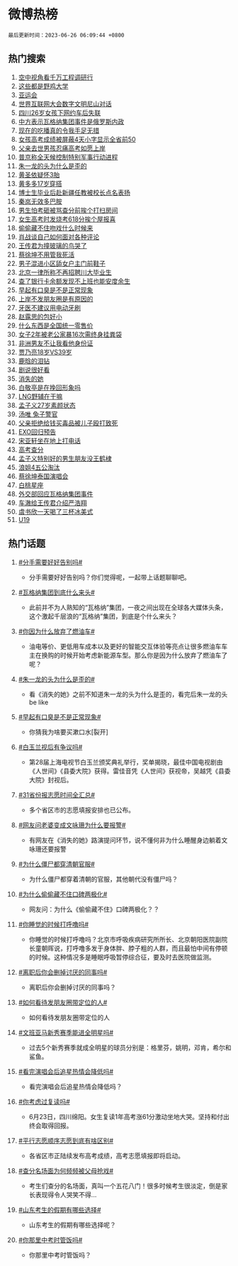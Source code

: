 # 微博热榜

`最后更新时间：2023-06-26 06:09:44 +0800`

## 热门搜索

1. [空中视角看千万工程调研行](https://m.weibo.cn/search?containerid=100103type%3D1%26t%3D10%26q%3D%23%E7%A9%BA%E4%B8%AD%E8%A7%86%E8%A7%92%E7%9C%8B%E5%8D%83%E4%B8%87%E5%B7%A5%E7%A8%8B%E8%B0%83%E7%A0%94%E8%A1%8C%23&stream_entry_id=51&isnewpage=1&extparam=seat%3D1%26c_type%3D51%26stream_entry_id%3D51%26dgr%3D0%26pos%3D0%26cate%3D10103%26filter_type%3Drealtimehot%26display_time%3D1687730982%26pre_seqid%3D16877309828850645425&luicode=10000011&lfid=106003type%253D25%2526t%253D3%2526disable_hot%253D1%2526filter_type%253Drealtimehot)
1. [这些都是野鸡大学](https://m.weibo.cn/search?containerid=100103type%3D1%26t%3D10%26q%3D%23%E8%BF%99%E4%BA%9B%E9%83%BD%E6%98%AF%E9%87%8E%E9%B8%A1%E5%A4%A7%E5%AD%A6%23&stream_entry_id=31&isnewpage=1&extparam=seat%3D1%26c_type%3D31%26cate%3D5001%26band_rank%3D1%26flag%3D16%26dgr%3D0%26lcate%3D5001%26stream_entry_id%3D31%26pos%3D0%26q%3D%2523%25E8%25BF%2599%25E4%25BA%259B%25E9%2583%25BD%25E6%2598%25AF%25E9%2587%258E%25E9%25B8%25A1%25E5%25A4%25A7%25E5%25AD%25A6%2523%26realpos%3D1%26filter_type%3Drealtimehot%26display_time%3D1687730982%26pre_seqid%3D16877309828850645425&luicode=10000011&lfid=106003type%253D25%2526t%253D3%2526disable_hot%253D1%2526filter_type%253Drealtimehot)
1. [亚运会](https://m.weibo.cn/search?containerid=100103type%3D1%26t%3D10%26q%3D%E4%BA%9A%E8%BF%90%E4%BC%9A&stream_entry_id=31&isnewpage=1&extparam=seat%3D1%26c_type%3D31%26cate%3D5001%26band_rank%3D2%26flag%3D16%26dgr%3D0%26lcate%3D5001%26stream_entry_id%3D31%26pos%3D1%26q%3D%25E4%25BA%259A%25E8%25BF%2590%25E4%25BC%259A%26realpos%3D2%26filter_type%3Drealtimehot%26display_time%3D1687730982%26pre_seqid%3D16877309828850645425&luicode=10000011&lfid=106003type%253D25%2526t%253D3%2526disable_hot%253D1%2526filter_type%253Drealtimehot)
1. [世界互联网大会数字文明尼山对话](https://m.weibo.cn/search?containerid=100103type%3D1%26t%3D10%26q%3D%23%E4%B8%96%E7%95%8C%E4%BA%92%E8%81%94%E7%BD%91%E5%A4%A7%E4%BC%9A%E6%95%B0%E5%AD%97%E6%96%87%E6%98%8E%E5%B0%BC%E5%B1%B1%E5%AF%B9%E8%AF%9D%23&stream_entry_id=31&isnewpage=1&extparam=seat%3D1%26c_type%3D31%26cate%3D5001%26band_rank%3D3%26flag%3D0%26dgr%3D0%26lcate%3D5001%26stream_entry_id%3D31%26pos%3D2%26q%3D%2523%25E4%25B8%2596%25E7%2595%258C%25E4%25BA%2592%25E8%2581%2594%25E7%25BD%2591%25E5%25A4%25A7%25E4%25BC%259A%25E6%2595%25B0%25E5%25AD%2597%25E6%2596%2587%25E6%2598%258E%25E5%25B0%25BC%25E5%25B1%25B1%25E5%25AF%25B9%25E8%25AF%259D%2523%26realpos%3D3%26filter_type%3Drealtimehot%26display_time%3D1687730982%26pre_seqid%3D16877309828850645425&luicode=10000011&lfid=106003type%253D25%2526t%253D3%2526disable_hot%253D1%2526filter_type%253Drealtimehot)
1. [四川26岁女孩下网约车后失联](https://m.weibo.cn/search?containerid=100103type%3D1%26t%3D10%26q%3D%23%E5%9B%9B%E5%B7%9D26%E5%B2%81%E5%A5%B3%E5%AD%A9%E4%B8%8B%E7%BD%91%E7%BA%A6%E8%BD%A6%E5%90%8E%E5%A4%B1%E8%81%94%23&stream_entry_id=31&isnewpage=1&extparam=seat%3D1%26c_type%3D31%26cate%3D5001%26band_rank%3D4%26flag%3D0%26dgr%3D0%26lcate%3D5001%26stream_entry_id%3D31%26pos%3D3%26q%3D%2523%25E5%259B%259B%25E5%25B7%259D26%25E5%25B2%2581%25E5%25A5%25B3%25E5%25AD%25A9%25E4%25B8%258B%25E7%25BD%2591%25E7%25BA%25A6%25E8%25BD%25A6%25E5%2590%258E%25E5%25A4%25B1%25E8%2581%2594%2523%26realpos%3D4%26filter_type%3Drealtimehot%26display_time%3D1687730982%26pre_seqid%3D16877309828850645425&luicode=10000011&lfid=106003type%253D25%2526t%253D3%2526disable_hot%253D1%2526filter_type%253Drealtimehot)
1. [中方表示瓦格纳集团事件是俄罗斯内政](https://m.weibo.cn/search?containerid=100103type%3D1%26t%3D10%26q%3D%23%E4%B8%AD%E6%96%B9%E8%A1%A8%E7%A4%BA%E7%93%A6%E6%A0%BC%E7%BA%B3%E9%9B%86%E5%9B%A2%E4%BA%8B%E4%BB%B6%E6%98%AF%E4%BF%84%E7%BD%97%E6%96%AF%E5%86%85%E6%94%BF%23&stream_entry_id=31&isnewpage=1&extparam=seat%3D1%26c_type%3D31%26cate%3D5001%26band_rank%3D5%26flag%3D0%26dgr%3D0%26lcate%3D5001%26stream_entry_id%3D31%26pos%3D4%26q%3D%2523%25E4%25B8%25AD%25E6%2596%25B9%25E8%25A1%25A8%25E7%25A4%25BA%25E7%2593%25A6%25E6%25A0%25BC%25E7%25BA%25B3%25E9%259B%2586%25E5%259B%25A2%25E4%25BA%258B%25E4%25BB%25B6%25E6%2598%25AF%25E4%25BF%2584%25E7%25BD%2597%25E6%2596%25AF%25E5%2586%2585%25E6%2594%25BF%2523%26realpos%3D5%26filter_type%3Drealtimehot%26display_time%3D1687730982%26pre_seqid%3D16877309828850645425&luicode=10000011&lfid=106003type%253D25%2526t%253D3%2526disable_hot%253D1%2526filter_type%253Drealtimehot)
1. [现在的吃播真的令我手足无措](https://m.weibo.cn/search?containerid=100103type%3D1%26t%3D10%26q%3D%E7%8E%B0%E5%9C%A8%E7%9A%84%E5%90%83%E6%92%AD%E7%9C%9F%E7%9A%84%E4%BB%A4%E6%88%91%E6%89%8B%E8%B6%B3%E6%97%A0%E6%8E%AA&stream_entry_id=31&isnewpage=1&extparam=seat%3D1%26c_type%3D31%26cate%3D5001%26band_rank%3D6%26flag%3D0%26dgr%3D0%26lcate%3D5001%26stream_entry_id%3D31%26pos%3D5%26q%3D%25E7%258E%25B0%25E5%259C%25A8%25E7%259A%2584%25E5%2590%2583%25E6%2592%25AD%25E7%259C%259F%25E7%259A%2584%25E4%25BB%25A4%25E6%2588%2591%25E6%2589%258B%25E8%25B6%25B3%25E6%2597%25A0%25E6%258E%25AA%26realpos%3D6%26filter_type%3Drealtimehot%26display_time%3D1687730982%26pre_seqid%3D16877309828850645425&luicode=10000011&lfid=106003type%253D25%2526t%253D3%2526disable_hot%253D1%2526filter_type%253Drealtimehot)
1. [女孩高考成绩被屏蔽4天小字显示全省前50](https://m.weibo.cn/search?containerid=100103type%3D1%26t%3D10%26q%3D%23%E5%A5%B3%E5%AD%A9%E9%AB%98%E8%80%83%E6%88%90%E7%BB%A9%E8%A2%AB%E5%B1%8F%E8%94%BD4%E5%A4%A9%E5%B0%8F%E5%AD%97%E6%98%BE%E7%A4%BA%E5%85%A8%E7%9C%81%E5%89%8D50%23&stream_entry_id=31&isnewpage=1&extparam=seat%3D1%26c_type%3D31%26cate%3D5001%26band_rank%3D7%26flag%3D0%26dgr%3D0%26lcate%3D5001%26stream_entry_id%3D31%26pos%3D6%26q%3D%2523%25E5%25A5%25B3%25E5%25AD%25A9%25E9%25AB%2598%25E8%2580%2583%25E6%2588%2590%25E7%25BB%25A9%25E8%25A2%25AB%25E5%25B1%258F%25E8%2594%25BD4%25E5%25A4%25A9%25E5%25B0%258F%25E5%25AD%2597%25E6%2598%25BE%25E7%25A4%25BA%25E5%2585%25A8%25E7%259C%2581%25E5%2589%258D50%2523%26realpos%3D7%26filter_type%3Drealtimehot%26display_time%3D1687730982%26pre_seqid%3D16877309828850645425&luicode=10000011&lfid=106003type%253D25%2526t%253D3%2526disable_hot%253D1%2526filter_type%253Drealtimehot)
1. [父亲去世男孩忍痛高考如愿上岸](https://m.weibo.cn/search?containerid=100103type%3D1%26t%3D10%26q%3D%23%E7%88%B6%E4%BA%B2%E5%8E%BB%E4%B8%96%E7%94%B7%E5%AD%A9%E5%BF%8D%E7%97%9B%E9%AB%98%E8%80%83%E5%A6%82%E6%84%BF%E4%B8%8A%E5%B2%B8%23&stream_entry_id=31&isnewpage=1&extparam=seat%3D1%26c_type%3D31%26cate%3D5001%26band_rank%3D8%26flag%3D32768%26dgr%3D0%26lcate%3D5001%26stream_entry_id%3D31%26pos%3D7%26q%3D%2523%25E7%2588%25B6%25E4%25BA%25B2%25E5%258E%25BB%25E4%25B8%2596%25E7%2594%25B7%25E5%25AD%25A9%25E5%25BF%258D%25E7%2597%259B%25E9%25AB%2598%25E8%2580%2583%25E5%25A6%2582%25E6%2584%25BF%25E4%25B8%258A%25E5%25B2%25B8%2523%26realpos%3D8%26filter_type%3Drealtimehot%26display_time%3D1687730982%26pre_seqid%3D16877309828850645425&luicode=10000011&lfid=106003type%253D25%2526t%253D3%2526disable_hot%253D1%2526filter_type%253Drealtimehot)
1. [普京称全天候控制特别军事行动进程](https://m.weibo.cn/search?containerid=100103type%3D1%26t%3D10%26q%3D%23%E6%99%AE%E4%BA%AC%E7%A7%B0%E5%85%A8%E5%A4%A9%E5%80%99%E6%8E%A7%E5%88%B6%E7%89%B9%E5%88%AB%E5%86%9B%E4%BA%8B%E8%A1%8C%E5%8A%A8%E8%BF%9B%E7%A8%8B%23&stream_entry_id=31&isnewpage=1&extparam=seat%3D1%26c_type%3D31%26cate%3D5001%26band_rank%3D9%26flag%3D0%26dgr%3D0%26lcate%3D5001%26stream_entry_id%3D31%26pos%3D8%26q%3D%2523%25E6%2599%25AE%25E4%25BA%25AC%25E7%25A7%25B0%25E5%2585%25A8%25E5%25A4%25A9%25E5%2580%2599%25E6%258E%25A7%25E5%2588%25B6%25E7%2589%25B9%25E5%2588%25AB%25E5%2586%259B%25E4%25BA%258B%25E8%25A1%258C%25E5%258A%25A8%25E8%25BF%259B%25E7%25A8%258B%2523%26realpos%3D9%26filter_type%3Drealtimehot%26display_time%3D1687730982%26pre_seqid%3D16877309828850645425&luicode=10000011&lfid=106003type%253D25%2526t%253D3%2526disable_hot%253D1%2526filter_type%253Drealtimehot)
1. [朱一龙的头为什么是歪的](https://m.weibo.cn/search?containerid=100103type%3D1%26t%3D10%26q%3D%23%E6%9C%B1%E4%B8%80%E9%BE%99%E7%9A%84%E5%A4%B4%E4%B8%BA%E4%BB%80%E4%B9%88%E6%98%AF%E6%AD%AA%E7%9A%84%23&stream_entry_id=31&isnewpage=1&extparam=seat%3D1%26c_type%3D31%26cate%3D5001%26band_rank%3D10%26flag%3D0%26dgr%3D0%26lcate%3D5001%26stream_entry_id%3D31%26pos%3D9%26q%3D%2523%25E6%259C%25B1%25E4%25B8%2580%25E9%25BE%2599%25E7%259A%2584%25E5%25A4%25B4%25E4%25B8%25BA%25E4%25BB%2580%25E4%25B9%2588%25E6%2598%25AF%25E6%25AD%25AA%25E7%259A%2584%2523%26realpos%3D10%26filter_type%3Drealtimehot%26display_time%3D1687730982%26pre_seqid%3D16877309828850645425&luicode=10000011&lfid=106003type%253D25%2526t%253D3%2526disable_hot%253D1%2526filter_type%253Drealtimehot)
1. [黄圣依疑怀3胎](https://m.weibo.cn/search?containerid=100103type%3D1%26t%3D10%26q%3D%23%E9%BB%84%E5%9C%A3%E4%BE%9D%E7%96%91%E6%80%803%E8%83%8E%23&stream_entry_id=31&isnewpage=1&extparam=seat%3D1%26c_type%3D31%26cate%3D5001%26band_rank%3D11%26flag%3D2%26dgr%3D0%26lcate%3D5001%26stream_entry_id%3D31%26pos%3D10%26q%3D%2523%25E9%25BB%2584%25E5%259C%25A3%25E4%25BE%259D%25E7%2596%2591%25E6%2580%25803%25E8%2583%258E%2523%26realpos%3D11%26filter_type%3Drealtimehot%26display_time%3D1687730982%26pre_seqid%3D16877309828850645425&luicode=10000011&lfid=106003type%253D25%2526t%253D3%2526disable_hot%253D1%2526filter_type%253Drealtimehot)
1. [黄多多17岁穿搭](https://m.weibo.cn/search?containerid=100103type%3D1%26t%3D10%26q%3D%23%E9%BB%84%E5%A4%9A%E5%A4%9A17%E5%B2%81%E7%A9%BF%E6%90%AD%23&stream_entry_id=31&isnewpage=1&extparam=seat%3D1%26c_type%3D31%26cate%3D5001%26band_rank%3D12%26flag%3D0%26dgr%3D0%26lcate%3D5001%26stream_entry_id%3D31%26pos%3D11%26q%3D%2523%25E9%25BB%2584%25E5%25A4%259A%25E5%25A4%259A17%25E5%25B2%2581%25E7%25A9%25BF%25E6%2590%25AD%2523%26realpos%3D12%26filter_type%3Drealtimehot%26display_time%3D1687730982%26pre_seqid%3D16877309828850645425&luicode=10000011&lfid=106003type%253D25%2526t%253D3%2526disable_hot%253D1%2526filter_type%253Drealtimehot)
1. [博士生毕业后赴新疆任教被校长点名表扬](https://m.weibo.cn/search?containerid=100103type%3D1%26t%3D10%26q%3D%23%E5%8D%9A%E5%A3%AB%E7%94%9F%E6%AF%95%E4%B8%9A%E5%90%8E%E8%B5%B4%E6%96%B0%E7%96%86%E4%BB%BB%E6%95%99%E8%A2%AB%E6%A0%A1%E9%95%BF%E7%82%B9%E5%90%8D%E8%A1%A8%E6%89%AC%23&stream_entry_id=31&isnewpage=1&extparam=seat%3D1%26c_type%3D31%26cate%3D5001%26band_rank%3D13%26flag%3D32768%26dgr%3D0%26lcate%3D5001%26stream_entry_id%3D31%26pos%3D12%26q%3D%2523%25E5%258D%259A%25E5%25A3%25AB%25E7%2594%259F%25E6%25AF%2595%25E4%25B8%259A%25E5%2590%258E%25E8%25B5%25B4%25E6%2596%25B0%25E7%2596%2586%25E4%25BB%25BB%25E6%2595%2599%25E8%25A2%25AB%25E6%25A0%25A1%25E9%2595%25BF%25E7%2582%25B9%25E5%2590%258D%25E8%25A1%25A8%25E6%2589%25AC%2523%26realpos%3D13%26filter_type%3Drealtimehot%26display_time%3D1687730982%26pre_seqid%3D16877309828850645425&luicode=10000011&lfid=106003type%253D25%2526t%253D3%2526disable_hot%253D1%2526filter_type%253Drealtimehot)
1. [秦岚无效多巴胺](https://m.weibo.cn/search?containerid=100103type%3D1%26t%3D10%26q%3D%23%E7%A7%A6%E5%B2%9A%E6%97%A0%E6%95%88%E5%A4%9A%E5%B7%B4%E8%83%BA%23&stream_entry_id=31&isnewpage=1&extparam=seat%3D1%26c_type%3D31%26cate%3D5001%26band_rank%3D14%26flag%3D0%26dgr%3D0%26lcate%3D5001%26stream_entry_id%3D31%26pos%3D13%26q%3D%2523%25E7%25A7%25A6%25E5%25B2%259A%25E6%2597%25A0%25E6%2595%2588%25E5%25A4%259A%25E5%25B7%25B4%25E8%2583%25BA%2523%26realpos%3D14%26filter_type%3Drealtimehot%26display_time%3D1687730982%26pre_seqid%3D16877309828850645425&luicode=10000011&lfid=106003type%253D25%2526t%253D3%2526disable_hot%253D1%2526filter_type%253Drealtimehot)
1. [男生怕考砸被骂查分前挨个打扫房间](https://m.weibo.cn/search?containerid=100103type%3D1%26t%3D10%26q%3D%23%E7%94%B7%E7%94%9F%E6%80%95%E8%80%83%E7%A0%B8%E8%A2%AB%E9%AA%82%E6%9F%A5%E5%88%86%E5%89%8D%E6%8C%A8%E4%B8%AA%E6%89%93%E6%89%AB%E6%88%BF%E9%97%B4%23&stream_entry_id=31&isnewpage=1&extparam=seat%3D1%26c_type%3D31%26cate%3D5001%26band_rank%3D15%26flag%3D32768%26dgr%3D0%26lcate%3D5001%26stream_entry_id%3D31%26pos%3D14%26q%3D%2523%25E7%2594%25B7%25E7%2594%259F%25E6%2580%2595%25E8%2580%2583%25E7%25A0%25B8%25E8%25A2%25AB%25E9%25AA%2582%25E6%259F%25A5%25E5%2588%2586%25E5%2589%258D%25E6%258C%25A8%25E4%25B8%25AA%25E6%2589%2593%25E6%2589%25AB%25E6%2588%25BF%25E9%2597%25B4%2523%26realpos%3D15%26filter_type%3Drealtimehot%26display_time%3D1687730982%26pre_seqid%3D16877309828850645425&luicode=10000011&lfid=106003type%253D25%2526t%253D3%2526disable_hot%253D1%2526filter_type%253Drealtimehot)
1. [女生高考时发烧考618分挨个屋报喜](https://m.weibo.cn/search?containerid=100103type%3D1%26t%3D10%26q%3D%23%E5%A5%B3%E7%94%9F%E9%AB%98%E8%80%83%E6%97%B6%E5%8F%91%E7%83%A7%E8%80%83618%E5%88%86%E6%8C%A8%E4%B8%AA%E5%B1%8B%E6%8A%A5%E5%96%9C%23&stream_entry_id=31&isnewpage=1&extparam=seat%3D1%26c_type%3D31%26cate%3D5001%26band_rank%3D16%26flag%3D32768%26dgr%3D0%26lcate%3D5001%26stream_entry_id%3D31%26pos%3D15%26q%3D%2523%25E5%25A5%25B3%25E7%2594%259F%25E9%25AB%2598%25E8%2580%2583%25E6%2597%25B6%25E5%258F%2591%25E7%2583%25A7%25E8%2580%2583618%25E5%2588%2586%25E6%258C%25A8%25E4%25B8%25AA%25E5%25B1%258B%25E6%258A%25A5%25E5%2596%259C%2523%26realpos%3D16%26filter_type%3Drealtimehot%26display_time%3D1687730982%26pre_seqid%3D16877309828850645425&luicode=10000011&lfid=106003type%253D25%2526t%253D3%2526disable_hot%253D1%2526filter_type%253Drealtimehot)
1. [偷偷藏不住吻戏什么时候来](https://m.weibo.cn/search?containerid=100103type%3D1%26t%3D10%26q%3D%23%E5%81%B7%E5%81%B7%E8%97%8F%E4%B8%8D%E4%BD%8F%E5%90%BB%E6%88%8F%E4%BB%80%E4%B9%88%E6%97%B6%E5%80%99%E6%9D%A5%23&stream_entry_id=31&isnewpage=1&extparam=seat%3D1%26c_type%3D31%26cate%3D5001%26band_rank%3D17%26flag%3D0%26dgr%3D0%26lcate%3D5001%26stream_entry_id%3D31%26pos%3D16%26q%3D%2523%25E5%2581%25B7%25E5%2581%25B7%25E8%2597%258F%25E4%25B8%258D%25E4%25BD%258F%25E5%2590%25BB%25E6%2588%258F%25E4%25BB%2580%25E4%25B9%2588%25E6%2597%25B6%25E5%2580%2599%25E6%259D%25A5%2523%26realpos%3D17%26filter_type%3Drealtimehot%26display_time%3D1687730982%26pre_seqid%3D16877309828850645425&luicode=10000011&lfid=106003type%253D25%2526t%253D3%2526disable_hot%253D1%2526filter_type%253Drealtimehot)
1. [肖战谈自己如何面对各种评论](https://m.weibo.cn/search?containerid=100103type%3D1%26t%3D10%26q%3D%23%E8%82%96%E6%88%98%E8%B0%88%E8%87%AA%E5%B7%B1%E5%A6%82%E4%BD%95%E9%9D%A2%E5%AF%B9%E5%90%84%E7%A7%8D%E8%AF%84%E8%AE%BA%23&stream_entry_id=31&isnewpage=1&extparam=seat%3D1%26c_type%3D31%26cate%3D5001%26band_rank%3D18%26flag%3D0%26dgr%3D0%26lcate%3D5001%26stream_entry_id%3D31%26pos%3D17%26q%3D%2523%25E8%2582%2596%25E6%2588%2598%25E8%25B0%2588%25E8%2587%25AA%25E5%25B7%25B1%25E5%25A6%2582%25E4%25BD%2595%25E9%259D%25A2%25E5%25AF%25B9%25E5%2590%2584%25E7%25A7%258D%25E8%25AF%2584%25E8%25AE%25BA%2523%26realpos%3D18%26filter_type%3Drealtimehot%26display_time%3D1687730982%26pre_seqid%3D16877309828850645425&luicode=10000011&lfid=106003type%253D25%2526t%253D3%2526disable_hot%253D1%2526filter_type%253Drealtimehot)
1. [王传君为撞玻璃的鸟哭了](https://m.weibo.cn/search?containerid=100103type%3D1%26t%3D10%26q%3D%23%E7%8E%8B%E4%BC%A0%E5%90%9B%E4%B8%BA%E6%92%9E%E7%8E%BB%E7%92%83%E7%9A%84%E9%B8%9F%E5%93%AD%E4%BA%86%23&stream_entry_id=31&isnewpage=1&extparam=seat%3D1%26c_type%3D31%26cate%3D5001%26band_rank%3D19%26flag%3D0%26dgr%3D0%26lcate%3D5001%26stream_entry_id%3D31%26pos%3D18%26q%3D%2523%25E7%258E%258B%25E4%25BC%25A0%25E5%2590%259B%25E4%25B8%25BA%25E6%2592%259E%25E7%258E%25BB%25E7%2592%2583%25E7%259A%2584%25E9%25B8%259F%25E5%2593%25AD%25E4%25BA%2586%2523%26realpos%3D19%26filter_type%3Drealtimehot%26display_time%3D1687730982%26pre_seqid%3D16877309828850645425&luicode=10000011&lfid=106003type%253D25%2526t%253D3%2526disable_hot%253D1%2526filter_type%253Drealtimehot)
1. [蔡徐坤不用管我死活](https://m.weibo.cn/search?containerid=100103type%3D1%26t%3D10%26q%3D%23%E8%94%A1%E5%BE%90%E5%9D%A4%E4%B8%8D%E7%94%A8%E7%AE%A1%E6%88%91%E6%AD%BB%E6%B4%BB%23&stream_entry_id=31&isnewpage=1&extparam=seat%3D1%26c_type%3D31%26cate%3D5001%26band_rank%3D20%26flag%3D0%26dgr%3D0%26lcate%3D5001%26stream_entry_id%3D31%26pos%3D19%26q%3D%2523%25E8%2594%25A1%25E5%25BE%2590%25E5%259D%25A4%25E4%25B8%258D%25E7%2594%25A8%25E7%25AE%25A1%25E6%2588%2591%25E6%25AD%25BB%25E6%25B4%25BB%2523%26realpos%3D20%26filter_type%3Drealtimehot%26display_time%3D1687730982%26pre_seqid%3D16877309828850645425&luicode=10000011&lfid=106003type%253D25%2526t%253D3%2526disable_hot%253D1%2526filter_type%253Drealtimehot)
1. [男子混进小区舔女户主门前鞋子](https://m.weibo.cn/search?containerid=100103type%3D1%26t%3D10%26q%3D%23%E7%94%B7%E5%AD%90%E6%B7%B7%E8%BF%9B%E5%B0%8F%E5%8C%BA%E8%88%94%E5%A5%B3%E6%88%B7%E4%B8%BB%E9%97%A8%E5%89%8D%E9%9E%8B%E5%AD%90%23&stream_entry_id=31&isnewpage=1&extparam=seat%3D1%26c_type%3D31%26cate%3D5001%26band_rank%3D21%26flag%3D0%26dgr%3D0%26lcate%3D5001%26stream_entry_id%3D31%26pos%3D20%26q%3D%2523%25E7%2594%25B7%25E5%25AD%2590%25E6%25B7%25B7%25E8%25BF%259B%25E5%25B0%258F%25E5%258C%25BA%25E8%2588%2594%25E5%25A5%25B3%25E6%2588%25B7%25E4%25B8%25BB%25E9%2597%25A8%25E5%2589%258D%25E9%259E%258B%25E5%25AD%2590%2523%26realpos%3D21%26filter_type%3Drealtimehot%26display_time%3D1687730982%26pre_seqid%3D16877309828850645425&luicode=10000011&lfid=106003type%253D25%2526t%253D3%2526disable_hot%253D1%2526filter_type%253Drealtimehot)
1. [北京一律所称不再招聘川大毕业生](https://m.weibo.cn/search?containerid=100103type%3D1%26t%3D10%26q%3D%23%E5%8C%97%E4%BA%AC%E4%B8%80%E5%BE%8B%E6%89%80%E7%A7%B0%E4%B8%8D%E5%86%8D%E6%8B%9B%E8%81%98%E5%B7%9D%E5%A4%A7%E6%AF%95%E4%B8%9A%E7%94%9F%23&stream_entry_id=31&isnewpage=1&extparam=seat%3D1%26c_type%3D31%26cate%3D5001%26band_rank%3D22%26flag%3D0%26dgr%3D0%26lcate%3D5001%26stream_entry_id%3D31%26pos%3D21%26q%3D%2523%25E5%258C%2597%25E4%25BA%25AC%25E4%25B8%2580%25E5%25BE%258B%25E6%2589%2580%25E7%25A7%25B0%25E4%25B8%258D%25E5%2586%258D%25E6%258B%259B%25E8%2581%2598%25E5%25B7%259D%25E5%25A4%25A7%25E6%25AF%2595%25E4%25B8%259A%25E7%2594%259F%2523%26realpos%3D22%26filter_type%3Drealtimehot%26display_time%3D1687730982%26pre_seqid%3D16877309828850645425&luicode=10000011&lfid=106003type%253D25%2526t%253D3%2526disable_hot%253D1%2526filter_type%253Drealtimehot)
1. [查了银行卡余额发现不上班也能安度余生](https://m.weibo.cn/search?containerid=100103type%3D1%26t%3D10%26q%3D%E6%9F%A5%E4%BA%86%E9%93%B6%E8%A1%8C%E5%8D%A1%E4%BD%99%E9%A2%9D%E5%8F%91%E7%8E%B0%E4%B8%8D%E4%B8%8A%E7%8F%AD%E4%B9%9F%E8%83%BD%E5%AE%89%E5%BA%A6%E4%BD%99%E7%94%9F&stream_entry_id=31&isnewpage=1&extparam=seat%3D1%26c_type%3D31%26cate%3D5001%26band_rank%3D23%26flag%3D0%26dgr%3D0%26lcate%3D5001%26stream_entry_id%3D31%26pos%3D22%26q%3D%25E6%259F%25A5%25E4%25BA%2586%25E9%2593%25B6%25E8%25A1%258C%25E5%258D%25A1%25E4%25BD%2599%25E9%25A2%259D%25E5%258F%2591%25E7%258E%25B0%25E4%25B8%258D%25E4%25B8%258A%25E7%258F%25AD%25E4%25B9%259F%25E8%2583%25BD%25E5%25AE%2589%25E5%25BA%25A6%25E4%25BD%2599%25E7%2594%259F%26realpos%3D23%26filter_type%3Drealtimehot%26display_time%3D1687730982%26pre_seqid%3D16877309828850645425&luicode=10000011&lfid=106003type%253D25%2526t%253D3%2526disable_hot%253D1%2526filter_type%253Drealtimehot)
1. [早起有口臭是不是正常现象](https://m.weibo.cn/search?containerid=100103type%3D1%26t%3D10%26q%3D%23%E6%97%A9%E8%B5%B7%E6%9C%89%E5%8F%A3%E8%87%AD%E6%98%AF%E4%B8%8D%E6%98%AF%E6%AD%A3%E5%B8%B8%E7%8E%B0%E8%B1%A1%23&stream_entry_id=31&isnewpage=1&extparam=seat%3D1%26c_type%3D31%26cate%3D5001%26band_rank%3D24%26flag%3D0%26dgr%3D0%26lcate%3D5001%26stream_entry_id%3D31%26pos%3D23%26q%3D%2523%25E6%2597%25A9%25E8%25B5%25B7%25E6%259C%2589%25E5%258F%25A3%25E8%2587%25AD%25E6%2598%25AF%25E4%25B8%258D%25E6%2598%25AF%25E6%25AD%25A3%25E5%25B8%25B8%25E7%258E%25B0%25E8%25B1%25A1%2523%26realpos%3D24%26filter_type%3Drealtimehot%26display_time%3D1687730982%26pre_seqid%3D16877309828850645425&luicode=10000011&lfid=106003type%253D25%2526t%253D3%2526disable_hot%253D1%2526filter_type%253Drealtimehot)
1. [上岸不发朋友圈是有原因的](https://m.weibo.cn/search?containerid=100103type%3D1%26t%3D10%26q%3D%23%E4%B8%8A%E5%B2%B8%E4%B8%8D%E5%8F%91%E6%9C%8B%E5%8F%8B%E5%9C%88%E6%98%AF%E6%9C%89%E5%8E%9F%E5%9B%A0%E7%9A%84%23&stream_entry_id=31&isnewpage=1&extparam=seat%3D1%26c_type%3D31%26cate%3D5001%26band_rank%3D25%26flag%3D0%26dgr%3D0%26lcate%3D5001%26stream_entry_id%3D31%26pos%3D24%26q%3D%2523%25E4%25B8%258A%25E5%25B2%25B8%25E4%25B8%258D%25E5%258F%2591%25E6%259C%258B%25E5%258F%258B%25E5%259C%2588%25E6%2598%25AF%25E6%259C%2589%25E5%258E%259F%25E5%259B%25A0%25E7%259A%2584%2523%26realpos%3D25%26filter_type%3Drealtimehot%26display_time%3D1687730982%26pre_seqid%3D16877309828850645425&luicode=10000011&lfid=106003type%253D25%2526t%253D3%2526disable_hot%253D1%2526filter_type%253Drealtimehot)
1. [牙医不建议用电动牙刷](https://m.weibo.cn/search?containerid=100103type%3D1%26t%3D10%26q%3D%23%E7%89%99%E5%8C%BB%E4%B8%8D%E5%BB%BA%E8%AE%AE%E7%94%A8%E7%94%B5%E5%8A%A8%E7%89%99%E5%88%B7%23&stream_entry_id=31&isnewpage=1&extparam=seat%3D1%26c_type%3D31%26cate%3D5001%26band_rank%3D26%26flag%3D0%26dgr%3D0%26lcate%3D5001%26stream_entry_id%3D31%26pos%3D25%26q%3D%2523%25E7%2589%2599%25E5%258C%25BB%25E4%25B8%258D%25E5%25BB%25BA%25E8%25AE%25AE%25E7%2594%25A8%25E7%2594%25B5%25E5%258A%25A8%25E7%2589%2599%25E5%2588%25B7%2523%26realpos%3D26%26filter_type%3Drealtimehot%26display_time%3D1687730982%26pre_seqid%3D16877309828850645425&luicode=10000011&lfid=106003type%253D25%2526t%253D3%2526disable_hot%253D1%2526filter_type%253Drealtimehot)
1. [赵露思的包好小](https://m.weibo.cn/search?containerid=100103type%3D1%26t%3D10%26q%3D%23%E8%B5%B5%E9%9C%B2%E6%80%9D%E7%9A%84%E5%8C%85%E5%A5%BD%E5%B0%8F%23&stream_entry_id=31&isnewpage=1&extparam=seat%3D1%26c_type%3D31%26cate%3D5001%26band_rank%3D27%26flag%3D0%26dgr%3D0%26lcate%3D5001%26stream_entry_id%3D31%26pos%3D26%26q%3D%2523%25E8%25B5%25B5%25E9%259C%25B2%25E6%2580%259D%25E7%259A%2584%25E5%258C%2585%25E5%25A5%25BD%25E5%25B0%258F%2523%26realpos%3D27%26filter_type%3Drealtimehot%26display_time%3D1687730982%26pre_seqid%3D16877309828850645425&luicode=10000011&lfid=106003type%253D25%2526t%253D3%2526disable_hot%253D1%2526filter_type%253Drealtimehot)
1. [什么东西是全国统一零售价](https://m.weibo.cn/search?containerid=100103type%3D1%26t%3D10%26q%3D%23%E4%BB%80%E4%B9%88%E4%B8%9C%E8%A5%BF%E6%98%AF%E5%85%A8%E5%9B%BD%E7%BB%9F%E4%B8%80%E9%9B%B6%E5%94%AE%E4%BB%B7%23&stream_entry_id=31&isnewpage=1&extparam=seat%3D1%26c_type%3D31%26cate%3D5001%26band_rank%3D28%26flag%3D0%26dgr%3D0%26lcate%3D5001%26stream_entry_id%3D31%26pos%3D27%26q%3D%2523%25E4%25BB%2580%25E4%25B9%2588%25E4%25B8%259C%25E8%25A5%25BF%25E6%2598%25AF%25E5%2585%25A8%25E5%259B%25BD%25E7%25BB%259F%25E4%25B8%2580%25E9%259B%25B6%25E5%2594%25AE%25E4%25BB%25B7%2523%26realpos%3D28%26filter_type%3Drealtimehot%26display_time%3D1687730982%26pre_seqid%3D16877309828850645425&luicode=10000011&lfid=106003type%253D25%2526t%253D3%2526disable_hot%253D1%2526filter_type%253Drealtimehot)
1. [女子2年被老公家暴16次需终身挂粪袋](https://m.weibo.cn/search?containerid=100103type%3D1%26t%3D10%26q%3D%23%E5%A5%B3%E5%AD%902%E5%B9%B4%E8%A2%AB%E8%80%81%E5%85%AC%E5%AE%B6%E6%9A%B416%E6%AC%A1%E9%9C%80%E7%BB%88%E8%BA%AB%E6%8C%82%E7%B2%AA%E8%A2%8B%23&stream_entry_id=31&isnewpage=1&extparam=seat%3D1%26c_type%3D31%26cate%3D5001%26band_rank%3D29%26flag%3D0%26dgr%3D0%26lcate%3D5001%26stream_entry_id%3D31%26pos%3D28%26q%3D%2523%25E5%25A5%25B3%25E5%25AD%25902%25E5%25B9%25B4%25E8%25A2%25AB%25E8%2580%2581%25E5%2585%25AC%25E5%25AE%25B6%25E6%259A%25B416%25E6%25AC%25A1%25E9%259C%2580%25E7%25BB%2588%25E8%25BA%25AB%25E6%258C%2582%25E7%25B2%25AA%25E8%25A2%258B%2523%26realpos%3D29%26filter_type%3Drealtimehot%26display_time%3D1687730982%26pre_seqid%3D16877309828850645425&luicode=10000011&lfid=106003type%253D25%2526t%253D3%2526disable_hot%253D1%2526filter_type%253Drealtimehot)
1. [非洲男友不让我看他身份证](https://m.weibo.cn/search?containerid=100103type%3D1%26t%3D10%26q%3D%23%E9%9D%9E%E6%B4%B2%E7%94%B7%E5%8F%8B%E4%B8%8D%E8%AE%A9%E6%88%91%E7%9C%8B%E4%BB%96%E8%BA%AB%E4%BB%BD%E8%AF%81%23&stream_entry_id=31&isnewpage=1&extparam=seat%3D1%26c_type%3D31%26cate%3D5001%26band_rank%3D30%26flag%3D0%26dgr%3D0%26lcate%3D5001%26stream_entry_id%3D31%26pos%3D29%26q%3D%2523%25E9%259D%259E%25E6%25B4%25B2%25E7%2594%25B7%25E5%258F%258B%25E4%25B8%258D%25E8%25AE%25A9%25E6%2588%2591%25E7%259C%258B%25E4%25BB%2596%25E8%25BA%25AB%25E4%25BB%25BD%25E8%25AF%2581%2523%26realpos%3D30%26filter_type%3Drealtimehot%26display_time%3D1687730982%26pre_seqid%3D16877309828850645425&luicode=10000011&lfid=106003type%253D25%2526t%253D3%2526disable_hot%253D1%2526filter_type%253Drealtimehot)
1. [贾乃亮18岁VS39岁](https://m.weibo.cn/search?containerid=100103type%3D1%26t%3D10%26q%3D%23%E8%B4%BE%E4%B9%83%E4%BA%AE18%E5%B2%81VS39%E5%B2%81%23&stream_entry_id=31&isnewpage=1&extparam=seat%3D1%26c_type%3D31%26cate%3D5001%26band_rank%3D31%26flag%3D1%26dgr%3D0%26lcate%3D5001%26stream_entry_id%3D31%26pos%3D30%26q%3D%2523%25E8%25B4%25BE%25E4%25B9%2583%25E4%25BA%25AE18%25E5%25B2%2581VS39%25E5%25B2%2581%2523%26realpos%3D31%26filter_type%3Drealtimehot%26display_time%3D1687730982%26pre_seqid%3D16877309828850645425&luicode=10000011&lfid=106003type%253D25%2526t%253D3%2526disable_hot%253D1%2526filter_type%253Drealtimehot)
1. [鹿晗的泪钻](https://m.weibo.cn/search?containerid=100103type%3D1%26t%3D10%26q%3D%23%E9%B9%BF%E6%99%97%E7%9A%84%E6%B3%AA%E9%92%BB%23&stream_entry_id=31&isnewpage=1&extparam=seat%3D1%26c_type%3D31%26cate%3D5001%26band_rank%3D32%26flag%3D0%26dgr%3D0%26lcate%3D5001%26stream_entry_id%3D31%26pos%3D31%26q%3D%2523%25E9%25B9%25BF%25E6%2599%2597%25E7%259A%2584%25E6%25B3%25AA%25E9%2592%25BB%2523%26realpos%3D32%26filter_type%3Drealtimehot%26display_time%3D1687730982%26pre_seqid%3D16877309828850645425&luicode=10000011&lfid=106003type%253D25%2526t%253D3%2526disable_hot%253D1%2526filter_type%253Drealtimehot)
1. [剧说很好看](https://m.weibo.cn/search?containerid=100103type%3D1%26t%3D10%26q%3D%E5%89%A7%E8%AF%B4%E5%BE%88%E5%A5%BD%E7%9C%8B&stream_entry_id=31&isnewpage=1&extparam=seat%3D1%26c_type%3D31%26cate%3D5001%26band_rank%3D33%26flag%3D0%26dgr%3D0%26lcate%3D5001%26stream_entry_id%3D31%26pos%3D32%26q%3D%25E5%2589%25A7%25E8%25AF%25B4%25E5%25BE%2588%25E5%25A5%25BD%25E7%259C%258B%26realpos%3D33%26filter_type%3Drealtimehot%26display_time%3D1687730982%26pre_seqid%3D16877309828850645425&luicode=10000011&lfid=106003type%253D25%2526t%253D3%2526disable_hot%253D1%2526filter_type%253Drealtimehot)
1. [消失的她](https://m.weibo.cn/search?containerid=100103type%3D1%26t%3D10%26q%3D%E6%B6%88%E5%A4%B1%E7%9A%84%E5%A5%B9&stream_entry_id=31&isnewpage=1&extparam=seat%3D1%26c_type%3D31%26cate%3D5001%26band_rank%3D34%26flag%3D0%26dgr%3D0%26lcate%3D5001%26stream_entry_id%3D31%26pos%3D33%26q%3D%25E6%25B6%2588%25E5%25A4%25B1%25E7%259A%2584%25E5%25A5%25B9%26realpos%3D34%26filter_type%3Drealtimehot%26display_time%3D1687730982%26pre_seqid%3D16877309828850645425&luicode=10000011&lfid=106003type%253D25%2526t%253D3%2526disable_hot%253D1%2526filter_type%253Drealtimehot)
1. [白敬亭是在挽回形象吗](https://m.weibo.cn/search?containerid=100103type%3D1%26t%3D10%26q%3D%23%E7%99%BD%E6%95%AC%E4%BA%AD%E6%98%AF%E5%9C%A8%E6%8C%BD%E5%9B%9E%E5%BD%A2%E8%B1%A1%E5%90%97%23&stream_entry_id=31&isnewpage=1&extparam=seat%3D1%26c_type%3D31%26cate%3D5001%26band_rank%3D35%26flag%3D0%26dgr%3D0%26lcate%3D5001%26stream_entry_id%3D31%26pos%3D34%26q%3D%2523%25E7%2599%25BD%25E6%2595%25AC%25E4%25BA%25AD%25E6%2598%25AF%25E5%259C%25A8%25E6%258C%25BD%25E5%259B%259E%25E5%25BD%25A2%25E8%25B1%25A1%25E5%2590%2597%2523%26realpos%3D35%26filter_type%3Drealtimehot%26display_time%3D1687730982%26pre_seqid%3D16877309828850645425&luicode=10000011&lfid=106003type%253D25%2526t%253D3%2526disable_hot%253D1%2526filter_type%253Drealtimehot)
1. [LNG野辅在干嘛](https://m.weibo.cn/search?containerid=100103type%3D1%26t%3D10%26q%3DLNG%E9%87%8E%E8%BE%85%E5%9C%A8%E5%B9%B2%E5%98%9B&stream_entry_id=31&isnewpage=1&extparam=seat%3D1%26c_type%3D31%26cate%3D5001%26band_rank%3D36%26flag%3D0%26dgr%3D0%26lcate%3D5001%26stream_entry_id%3D31%26pos%3D35%26q%3DLNG%25E9%2587%258E%25E8%25BE%2585%25E5%259C%25A8%25E5%25B9%25B2%25E5%2598%259B%26realpos%3D36%26filter_type%3Drealtimehot%26display_time%3D1687730982%26pre_seqid%3D16877309828850645425&luicode=10000011&lfid=106003type%253D25%2526t%253D3%2526disable_hot%253D1%2526filter_type%253Drealtimehot)
1. [孟子义27岁素颜状态](https://m.weibo.cn/search?containerid=100103type%3D1%26t%3D10%26q%3D%23%E5%AD%9F%E5%AD%90%E4%B9%8927%E5%B2%81%E7%B4%A0%E9%A2%9C%E7%8A%B6%E6%80%81%23&stream_entry_id=31&isnewpage=1&extparam=seat%3D1%26c_type%3D31%26cate%3D5001%26band_rank%3D37%26flag%3D0%26dgr%3D0%26lcate%3D5001%26stream_entry_id%3D31%26pos%3D36%26q%3D%2523%25E5%25AD%259F%25E5%25AD%2590%25E4%25B9%258927%25E5%25B2%2581%25E7%25B4%25A0%25E9%25A2%259C%25E7%258A%25B6%25E6%2580%2581%2523%26realpos%3D37%26filter_type%3Drealtimehot%26display_time%3D1687730982%26pre_seqid%3D16877309828850645425&luicode=10000011&lfid=106003type%253D25%2526t%253D3%2526disable_hot%253D1%2526filter_type%253Drealtimehot)
1. [汤唯 兔子警官](https://m.weibo.cn/search?containerid=100103type%3D1%26t%3D10%26q%3D%E6%B1%A4%E5%94%AF+%E5%85%94%E5%AD%90%E8%AD%A6%E5%AE%98&stream_entry_id=31&isnewpage=1&extparam=seat%3D1%26c_type%3D31%26cate%3D5001%26band_rank%3D38%26flag%3D0%26dgr%3D0%26lcate%3D5001%26stream_entry_id%3D31%26pos%3D37%26q%3D%25E6%25B1%25A4%25E5%2594%25AF%2520%25E5%2585%2594%25E5%25AD%2590%25E8%25AD%25A6%25E5%25AE%2598%26realpos%3D38%26filter_type%3Drealtimehot%26display_time%3D1687730982%26pre_seqid%3D16877309828850645425&luicode=10000011&lfid=106003type%253D25%2526t%253D3%2526disable_hot%253D1%2526filter_type%253Drealtimehot)
1. [父亲拒绝给钱买毒品被儿子殴打致死](https://m.weibo.cn/search?containerid=100103type%3D1%26t%3D10%26q%3D%23%E7%88%B6%E4%BA%B2%E6%8B%92%E7%BB%9D%E7%BB%99%E9%92%B1%E4%B9%B0%E6%AF%92%E5%93%81%E8%A2%AB%E5%84%BF%E5%AD%90%E6%AE%B4%E6%89%93%E8%87%B4%E6%AD%BB%23&stream_entry_id=31&isnewpage=1&extparam=seat%3D1%26c_type%3D31%26cate%3D5001%26band_rank%3D39%26flag%3D0%26dgr%3D0%26lcate%3D5001%26stream_entry_id%3D31%26pos%3D38%26q%3D%2523%25E7%2588%25B6%25E4%25BA%25B2%25E6%258B%2592%25E7%25BB%259D%25E7%25BB%2599%25E9%2592%25B1%25E4%25B9%25B0%25E6%25AF%2592%25E5%2593%2581%25E8%25A2%25AB%25E5%2584%25BF%25E5%25AD%2590%25E6%25AE%25B4%25E6%2589%2593%25E8%2587%25B4%25E6%25AD%25BB%2523%26realpos%3D39%26filter_type%3Drealtimehot%26display_time%3D1687730982%26pre_seqid%3D16877309828850645425&luicode=10000011&lfid=106003type%253D25%2526t%253D3%2526disable_hot%253D1%2526filter_type%253Drealtimehot)
1. [EXO回归预告](https://m.weibo.cn/search?containerid=100103type%3D1%26t%3D10%26q%3DEXO%E5%9B%9E%E5%BD%92%E9%A2%84%E5%91%8A&stream_entry_id=31&isnewpage=1&extparam=seat%3D1%26c_type%3D31%26cate%3D5001%26band_rank%3D40%26flag%3D0%26dgr%3D0%26lcate%3D5001%26stream_entry_id%3D31%26pos%3D39%26q%3DEXO%25E5%259B%259E%25E5%25BD%2592%25E9%25A2%2584%25E5%2591%258A%26realpos%3D40%26filter_type%3Drealtimehot%26display_time%3D1687730982%26pre_seqid%3D16877309828850645425&luicode=10000011&lfid=106003type%253D25%2526t%253D3%2526disable_hot%253D1%2526filter_type%253Drealtimehot)
1. [宋亚轩坐在地上打电话](https://m.weibo.cn/search?containerid=100103type%3D1%26t%3D10%26q%3D%23%E5%AE%8B%E4%BA%9A%E8%BD%A9%E5%9D%90%E5%9C%A8%E5%9C%B0%E4%B8%8A%E6%89%93%E7%94%B5%E8%AF%9D%23&stream_entry_id=31&isnewpage=1&extparam=seat%3D1%26c_type%3D31%26cate%3D5001%26band_rank%3D41%26flag%3D0%26dgr%3D0%26lcate%3D5001%26stream_entry_id%3D31%26pos%3D40%26q%3D%2523%25E5%25AE%258B%25E4%25BA%259A%25E8%25BD%25A9%25E5%259D%2590%25E5%259C%25A8%25E5%259C%25B0%25E4%25B8%258A%25E6%2589%2593%25E7%2594%25B5%25E8%25AF%259D%2523%26realpos%3D41%26filter_type%3Drealtimehot%26display_time%3D1687730982%26pre_seqid%3D16877309828850645425&luicode=10000011&lfid=106003type%253D25%2526t%253D3%2526disable_hot%253D1%2526filter_type%253Drealtimehot)
1. [高考查分](https://m.weibo.cn/search?containerid=100103type%3D1%26t%3D10%26q%3D%E9%AB%98%E8%80%83%E6%9F%A5%E5%88%86&stream_entry_id=31&isnewpage=1&extparam=seat%3D1%26c_type%3D31%26cate%3D5001%26band_rank%3D42%26flag%3D0%26dgr%3D0%26lcate%3D5001%26stream_entry_id%3D31%26pos%3D41%26q%3D%25E9%25AB%2598%25E8%2580%2583%25E6%259F%25A5%25E5%2588%2586%26realpos%3D42%26filter_type%3Drealtimehot%26display_time%3D1687730982%26pre_seqid%3D16877309828850645425&luicode=10000011&lfid=106003type%253D25%2526t%253D3%2526disable_hot%253D1%2526filter_type%253Drealtimehot)
1. [孟子义特别好的男生朋友没王鹤棣](https://m.weibo.cn/search?containerid=100103type%3D1%26t%3D10%26q%3D%23%E5%AD%9F%E5%AD%90%E4%B9%89%E7%89%B9%E5%88%AB%E5%A5%BD%E7%9A%84%E7%94%B7%E7%94%9F%E6%9C%8B%E5%8F%8B%E6%B2%A1%E7%8E%8B%E9%B9%A4%E6%A3%A3%23&stream_entry_id=31&isnewpage=1&extparam=seat%3D1%26c_type%3D31%26cate%3D5001%26band_rank%3D43%26flag%3D0%26dgr%3D0%26lcate%3D5001%26stream_entry_id%3D31%26pos%3D42%26q%3D%2523%25E5%25AD%259F%25E5%25AD%2590%25E4%25B9%2589%25E7%2589%25B9%25E5%2588%25AB%25E5%25A5%25BD%25E7%259A%2584%25E7%2594%25B7%25E7%2594%259F%25E6%259C%258B%25E5%258F%258B%25E6%25B2%25A1%25E7%258E%258B%25E9%25B9%25A4%25E6%25A3%25A3%2523%26realpos%3D43%26filter_type%3Drealtimehot%26display_time%3D1687730982%26pre_seqid%3D16877309828850645425&luicode=10000011&lfid=106003type%253D25%2526t%253D3%2526disable_hot%253D1%2526filter_type%253Drealtimehot)
1. [浪姐4五公淘汰](https://m.weibo.cn/search?containerid=100103type%3D1%26t%3D10%26q%3D%23%E6%B5%AA%E5%A7%904%E4%BA%94%E5%85%AC%E6%B7%98%E6%B1%B0%23&stream_entry_id=31&isnewpage=1&extparam=seat%3D1%26c_type%3D31%26cate%3D5001%26band_rank%3D44%26flag%3D0%26dgr%3D0%26lcate%3D5001%26stream_entry_id%3D31%26pos%3D43%26q%3D%2523%25E6%25B5%25AA%25E5%25A7%25904%25E4%25BA%2594%25E5%2585%25AC%25E6%25B7%2598%25E6%25B1%25B0%2523%26realpos%3D44%26filter_type%3Drealtimehot%26display_time%3D1687730982%26pre_seqid%3D16877309828850645425&luicode=10000011&lfid=106003type%253D25%2526t%253D3%2526disable_hot%253D1%2526filter_type%253Drealtimehot)
1. [蔡徐坤泰国演唱会](https://m.weibo.cn/search?containerid=100103type%3D1%26t%3D10%26q%3D%23%E8%94%A1%E5%BE%90%E5%9D%A4%E6%B3%B0%E5%9B%BD%E6%BC%94%E5%94%B1%E4%BC%9A%23&stream_entry_id=31&isnewpage=1&extparam=seat%3D1%26c_type%3D31%26cate%3D5001%26band_rank%3D45%26flag%3D0%26dgr%3D0%26lcate%3D5001%26stream_entry_id%3D31%26pos%3D44%26q%3D%2523%25E8%2594%25A1%25E5%25BE%2590%25E5%259D%25A4%25E6%25B3%25B0%25E5%259B%25BD%25E6%25BC%2594%25E5%2594%25B1%25E4%25BC%259A%2523%26realpos%3D45%26filter_type%3Drealtimehot%26display_time%3D1687730982%26pre_seqid%3D16877309828850645425&luicode=10000011&lfid=106003type%253D25%2526t%253D3%2526disable_hot%253D1%2526filter_type%253Drealtimehot)
1. [白桃星座](https://m.weibo.cn/search?containerid=100103type%3D1%26t%3D10%26q%3D%E7%99%BD%E6%A1%83%E6%98%9F%E5%BA%A7&stream_entry_id=31&isnewpage=1&extparam=seat%3D1%26c_type%3D31%26cate%3D5001%26band_rank%3D46%26flag%3D0%26dgr%3D0%26lcate%3D5001%26stream_entry_id%3D31%26pos%3D45%26q%3D%25E7%2599%25BD%25E6%25A1%2583%25E6%2598%259F%25E5%25BA%25A7%26realpos%3D46%26filter_type%3Drealtimehot%26display_time%3D1687730982%26pre_seqid%3D16877309828850645425&luicode=10000011&lfid=106003type%253D25%2526t%253D3%2526disable_hot%253D1%2526filter_type%253Drealtimehot)
1. [外交部回应瓦格纳集团事件](https://m.weibo.cn/search?containerid=100103type%3D1%26t%3D10%26q%3D%23%E5%A4%96%E4%BA%A4%E9%83%A8%E5%9B%9E%E5%BA%94%E7%93%A6%E6%A0%BC%E7%BA%B3%E9%9B%86%E5%9B%A2%E4%BA%8B%E4%BB%B6%23&stream_entry_id=31&isnewpage=1&extparam=seat%3D1%26c_type%3D31%26cate%3D5001%26band_rank%3D47%26flag%3D0%26dgr%3D0%26lcate%3D5001%26stream_entry_id%3D31%26pos%3D46%26q%3D%2523%25E5%25A4%2596%25E4%25BA%25A4%25E9%2583%25A8%25E5%259B%259E%25E5%25BA%2594%25E7%2593%25A6%25E6%25A0%25BC%25E7%25BA%25B3%25E9%259B%2586%25E5%259B%25A2%25E4%25BA%258B%25E4%25BB%25B6%2523%26realpos%3D47%26filter_type%3Drealtimehot%26display_time%3D1687730982%26pre_seqid%3D16877309828850645425&luicode=10000011&lfid=106003type%253D25%2526t%253D3%2526disable_hot%253D1%2526filter_type%253Drealtimehot)
1. [车澈给王传君介绍严浩翔](https://m.weibo.cn/search?containerid=100103type%3D1%26t%3D10%26q%3D%23%E8%BD%A6%E6%BE%88%E7%BB%99%E7%8E%8B%E4%BC%A0%E5%90%9B%E4%BB%8B%E7%BB%8D%E4%B8%A5%E6%B5%A9%E7%BF%94%23&stream_entry_id=31&isnewpage=1&extparam=seat%3D1%26c_type%3D31%26cate%3D5001%26band_rank%3D48%26flag%3D0%26dgr%3D0%26lcate%3D5001%26stream_entry_id%3D31%26pos%3D47%26q%3D%2523%25E8%25BD%25A6%25E6%25BE%2588%25E7%25BB%2599%25E7%258E%258B%25E4%25BC%25A0%25E5%2590%259B%25E4%25BB%258B%25E7%25BB%258D%25E4%25B8%25A5%25E6%25B5%25A9%25E7%25BF%2594%2523%26realpos%3D48%26filter_type%3Drealtimehot%26display_time%3D1687730982%26pre_seqid%3D16877309828850645425&luicode=10000011&lfid=106003type%253D25%2526t%253D3%2526disable_hot%253D1%2526filter_type%253Drealtimehot)
1. [虞书欣一天喝了三杯冰美式](https://m.weibo.cn/search?containerid=100103type%3D1%26t%3D10%26q%3D%23%E8%99%9E%E4%B9%A6%E6%AC%A3%E4%B8%80%E5%A4%A9%E5%96%9D%E4%BA%86%E4%B8%89%E6%9D%AF%E5%86%B0%E7%BE%8E%E5%BC%8F%23&stream_entry_id=31&isnewpage=1&extparam=seat%3D1%26c_type%3D31%26cate%3D5001%26band_rank%3D49%26flag%3D0%26dgr%3D0%26lcate%3D5001%26stream_entry_id%3D31%26pos%3D48%26q%3D%2523%25E8%2599%259E%25E4%25B9%25A6%25E6%25AC%25A3%25E4%25B8%2580%25E5%25A4%25A9%25E5%2596%259D%25E4%25BA%2586%25E4%25B8%2589%25E6%259D%25AF%25E5%2586%25B0%25E7%25BE%258E%25E5%25BC%258F%2523%26realpos%3D49%26filter_type%3Drealtimehot%26display_time%3D1687730982%26pre_seqid%3D16877309828850645425&luicode=10000011&lfid=106003type%253D25%2526t%253D3%2526disable_hot%253D1%2526filter_type%253Drealtimehot)
1. [U19](https://m.weibo.cn/search?containerid=100103type%3D1%26t%3D10%26q%3DU19&stream_entry_id=31&isnewpage=1&extparam=seat%3D1%26c_type%3D31%26cate%3D5001%26band_rank%3D50%26flag%3D0%26dgr%3D0%26lcate%3D5001%26stream_entry_id%3D31%26pos%3D49%26q%3DU19%26realpos%3D50%26filter_type%3Drealtimehot%26display_time%3D1687730982%26pre_seqid%3D16877309828850645425&luicode=10000011&lfid=106003type%253D25%2526t%253D3%2526disable_hot%253D1%2526filter_type%253Drealtimehot)

## 热门话题

1. [#分手需要好好告别吗#](https://m.weibo.cn/search?containerid=231522type%3D1%26t%3D10%26q%3D%23%E5%88%86%E6%89%8B%E9%9C%80%E8%A6%81%E5%A5%BD%E5%A5%BD%E5%91%8A%E5%88%AB%E5%90%97%23&stream_entry_id=128&isnewpage=1&extparam=seat%3D1%26cate%3D5004%26unitid%3D1687700836263%26dgr%3D0%26lcate%3D5004%26c_type%3D128%26pos%3D1-0-0%26display_time%3D1687730984%26pre_seqid%3D168773098439901810228&luicode=10000011&lfid=231648_-_4)
    - 分手需要好好告别吗？你们觉得呢，一起带上话题聊聊吧。

1. [#瓦格纳集团到底什么来头#](https://m.weibo.cn/search?containerid=231522type%3D1%26t%3D10%26q%3D%23%E7%93%A6%E6%A0%BC%E7%BA%B3%E9%9B%86%E5%9B%A2%E5%88%B0%E5%BA%95%E4%BB%80%E4%B9%88%E6%9D%A5%E5%A4%B4%23&stream_entry_id=128&isnewpage=1&extparam=seat%3D1%26cate%3D5004%26unitid%3D1687648934367%26dgr%3D0%26lcate%3D5004%26c_type%3D128%26pos%3D1-0-1%26display_time%3D1687730984%26pre_seqid%3D168773098439901810228&luicode=10000011&lfid=231648_-_4)
    - 此前并不为人熟知的“瓦格纳”集团，一夜之间出现在全球各大媒体头条，这个激起千层浪的“瓦格纳”集团，到底是个什么来头？

1. [#你因为什么放弃了燃油车#](https://m.weibo.cn/search?containerid=231522type%3D1%26t%3D10%26q%3D%23%E4%BD%A0%E5%9B%A0%E4%B8%BA%E4%BB%80%E4%B9%88%E6%94%BE%E5%BC%83%E4%BA%86%E7%87%83%E6%B2%B9%E8%BD%A6%23&stream_entry_id=128&isnewpage=1&extparam=seat%3D1%26cate%3D5004%26unitid%3D1687673801198%26dgr%3D0%26lcate%3D5004%26c_type%3D128%26pos%3D1-0-2%26display_time%3D1687730984%26pre_seqid%3D168773098439901810228&luicode=10000011&lfid=231648_-_4)
    - 油电等价、更低用车成本以及更好的智能交互体验等亮点让很多燃油车车主在换购的时候开始考虑新能源车型。那么你是因为什么放弃了燃油车了呢？

1. [#朱一龙的头为什么是歪的#](https://m.weibo.cn/search?containerid=231522type%3D1%26t%3D10%26q%3D%23%E6%9C%B1%E4%B8%80%E9%BE%99%E7%9A%84%E5%A4%B4%E4%B8%BA%E4%BB%80%E4%B9%88%E6%98%AF%E6%AD%AA%E7%9A%84%23&stream_entry_id=128&isnewpage=1&extparam=seat%3D1%26cate%3D5004%26unitid%3D1687700553768%26dgr%3D0%26lcate%3D5004%26c_type%3D128%26pos%3D1-0-3%26display_time%3D1687730984%26pre_seqid%3D168773098439901810228&luicode=10000011&lfid=231648_-_4)
    - 看《消失的她》之前不知道朱一龙的头为什么是歪的，看完后朱一龙的头be like

1. [#早起有口臭是不是正常现象#](https://m.weibo.cn/search?containerid=231522type%3D1%26t%3D10%26q%3D%23%E6%97%A9%E8%B5%B7%E6%9C%89%E5%8F%A3%E8%87%AD%E6%98%AF%E4%B8%8D%E6%98%AF%E6%AD%A3%E5%B8%B8%E7%8E%B0%E8%B1%A1%23&stream_entry_id=128&isnewpage=1&extparam=seat%3D1%26cate%3D5004%26unitid%3D1687685865654%26dgr%3D0%26lcate%3D5004%26c_type%3D128%26pos%3D1-0-4%26display_time%3D1687730984%26pre_seqid%3D168773098439901810228&luicode=10000011&lfid=231648_-_4)
    - 你猜我为啥要买漱口水[裂开]

1. [#白玉兰视后有争议吗#](https://m.weibo.cn/search?containerid=231522type%3D1%26t%3D10%26q%3D%23%E7%99%BD%E7%8E%89%E5%85%B0%E8%A7%86%E5%90%8E%E6%9C%89%E4%BA%89%E8%AE%AE%E5%90%97%23&stream_entry_id=128&isnewpage=1&extparam=seat%3D1%26cate%3D5004%26unitid%3D1687562494882%26dgr%3D0%26lcate%3D5004%26c_type%3D128%26pos%3D1-0-5%26display_time%3D1687730984%26pre_seqid%3D168773098439901810228&luicode=10000011&lfid=231648_-_4)
    - 第28届上海电视节白玉兰颁奖典礼举行，奖单揭晓，最佳中国电视剧由《人世间》《县委大院》获得。雷佳音凭《人世间》获视帝，吴越凭《县委大院》封视后。

1. [#31省份报志愿时间全汇总#](https://m.weibo.cn/search?containerid=231522type%3D1%26t%3D10%26q%3D%2331%E7%9C%81%E4%BB%BD%E6%8A%A5%E5%BF%97%E6%84%BF%E6%97%B6%E9%97%B4%E5%85%A8%E6%B1%87%E6%80%BB%23&stream_entry_id=128&isnewpage=1&extparam=seat%3D1%26cate%3D5004%26unitid%3D1687586203224%26dgr%3D0%26lcate%3D5004%26c_type%3D128%26pos%3D1-0-6%26display_time%3D1687730984%26pre_seqid%3D168773098439901810228&luicode=10000011&lfid=231648_-_4)
    - 多个省区市的志愿填报安排也已公布。

1. [#网友问老婆变成文咏珊为什么要报警#](https://m.weibo.cn/search?containerid=231522type%3D1%26t%3D10%26q%3D%23%E7%BD%91%E5%8F%8B%E9%97%AE%E8%80%81%E5%A9%86%E5%8F%98%E6%88%90%E6%96%87%E5%92%8F%E7%8F%8A%E4%B8%BA%E4%BB%80%E4%B9%88%E8%A6%81%E6%8A%A5%E8%AD%A6%23&stream_entry_id=128&isnewpage=1&extparam=seat%3D1%26cate%3D5004%26unitid%3D1687591605468%26dgr%3D0%26lcate%3D5004%26c_type%3D128%26pos%3D1-0-7%26display_time%3D1687730984%26pre_seqid%3D168773098439901810228&luicode=10000011&lfid=231648_-_4)
    - 有网友在《消失的她》路演提问环节，说不懂何非为什么睡醒身边躺着文咏珊还要报警

1. [#为什么僵尸都穿清朝官服#](https://m.weibo.cn/search?containerid=231522type%3D1%26t%3D10%26q%3D%23%E4%B8%BA%E4%BB%80%E4%B9%88%E5%83%B5%E5%B0%B8%E9%83%BD%E7%A9%BF%E6%B8%85%E6%9C%9D%E5%AE%98%E6%9C%8D%23&stream_entry_id=128&isnewpage=1&extparam=seat%3D1%26cate%3D5004%26unitid%3D1687676239746%26dgr%3D0%26lcate%3D5004%26c_type%3D128%26pos%3D1-0-8%26display_time%3D1687730984%26pre_seqid%3D168773098439901810228&luicode=10000011&lfid=231648_-_4)
    - 为什么僵尸都穿着清朝的官服，其他朝代没有僵尸吗？

1. [#为什么偷偷藏不住口碑两极化#](https://m.weibo.cn/search?containerid=231522type%3D1%26t%3D10%26q%3D%23%E4%B8%BA%E4%BB%80%E4%B9%88%E5%81%B7%E5%81%B7%E8%97%8F%E4%B8%8D%E4%BD%8F%E5%8F%A3%E7%A2%91%E4%B8%A4%E6%9E%81%E5%8C%96%23&stream_entry_id=128&isnewpage=1&extparam=seat%3D1%26cate%3D5004%26unitid%3D1687572989450%26dgr%3D0%26lcate%3D5004%26c_type%3D128%26pos%3D1-0-9%26display_time%3D1687730984%26pre_seqid%3D168773098439901810228&luicode=10000011&lfid=231648_-_4)
    - 网友问：为什么《偷偷藏不住》口碑两极化？？

1. [#你睡觉的时候打呼噜吗#](https://m.weibo.cn/search?containerid=231522type%3D1%26t%3D10%26q%3D%23%E4%BD%A0%E7%9D%A1%E8%A7%89%E7%9A%84%E6%97%B6%E5%80%99%E6%89%93%E5%91%BC%E5%99%9C%E5%90%97%23&stream_entry_id=128&isnewpage=1&extparam=seat%3D1%26cate%3D5004%26unitid%3D1687576900789%26dgr%3D0%26lcate%3D5004%26c_type%3D128%26pos%3D1-0-10%26display_time%3D1687730984%26pre_seqid%3D168773098439901810228&luicode=10000011&lfid=231648_-_4)
    - 你睡觉的时候打呼噜吗？北京市呼吸疾病研究所所长、北京朝阳医院副院长童朝晖说，打呼噜多发于身体胖、脖子粗的人群，而且最怕中间有停顿的时候。这种情况多是睡眠呼吸暂停综合征，要及时去医院做监测。

1. [#离职后你会删掉讨厌的同事吗#](https://m.weibo.cn/search?containerid=231522type%3D1%26t%3D10%26q%3D%23%E7%A6%BB%E8%81%8C%E5%90%8E%E4%BD%A0%E4%BC%9A%E5%88%A0%E6%8E%89%E8%AE%A8%E5%8E%8C%E7%9A%84%E5%90%8C%E4%BA%8B%E5%90%97%23&stream_entry_id=128&isnewpage=1&extparam=seat%3D1%26cate%3D5004%26unitid%3D1687649788193%26dgr%3D0%26lcate%3D5004%26c_type%3D128%26pos%3D1-0-11%26display_time%3D1687730984%26pre_seqid%3D168773098439901810228&luicode=10000011&lfid=231648_-_4)
    - 离职后你会删掉讨厌的同事吗？

1. [#如何看待发朋友圈带定位的人#](https://m.weibo.cn/search?containerid=231522type%3D1%26t%3D10%26q%3D%23%E5%A6%82%E4%BD%95%E7%9C%8B%E5%BE%85%E5%8F%91%E6%9C%8B%E5%8F%8B%E5%9C%88%E5%B8%A6%E5%AE%9A%E4%BD%8D%E7%9A%84%E4%BA%BA%23&stream_entry_id=128&isnewpage=1&extparam=seat%3D1%26cate%3D5004%26unitid%3D1687659720718%26dgr%3D0%26lcate%3D5004%26c_type%3D128%26pos%3D1-0-12%26display_time%3D1687730984%26pre_seqid%3D168773098439901810228&luicode=10000011&lfid=231648_-_4)
    - 如何看待发朋友圈带定位的人

1. [#文班亚马新秀赛季能进全明星吗#](https://m.weibo.cn/search?containerid=231522type%3D1%26t%3D10%26q%3D%23%E6%96%87%E7%8F%AD%E4%BA%9A%E9%A9%AC%E6%96%B0%E7%A7%80%E8%B5%9B%E5%AD%A3%E8%83%BD%E8%BF%9B%E5%85%A8%E6%98%8E%E6%98%9F%E5%90%97%23&stream_entry_id=128&isnewpage=1&extparam=seat%3D1%26cate%3D5004%26unitid%3D1687576898493%26dgr%3D0%26lcate%3D5004%26c_type%3D128%26pos%3D1-0-13%26display_time%3D1687730984%26pre_seqid%3D168773098439901810228&luicode=10000011&lfid=231648_-_4)
    - 过去5个新秀赛季就成全明星的球员分别是：格里芬，姚明，邓肯，希尔和鲨鱼。

1. [#看完演唱会后追星热情会降低吗#](https://m.weibo.cn/search?containerid=231522type%3D1%26t%3D10%26q%3D%23%E7%9C%8B%E5%AE%8C%E6%BC%94%E5%94%B1%E4%BC%9A%E5%90%8E%E8%BF%BD%E6%98%9F%E7%83%AD%E6%83%85%E4%BC%9A%E9%99%8D%E4%BD%8E%E5%90%97%23&stream_entry_id=128&isnewpage=1&extparam=seat%3D1%26cate%3D5004%26unitid%3D1687587442118%26dgr%3D0%26lcate%3D5004%26c_type%3D128%26pos%3D1-0-14%26display_time%3D1687730984%26pre_seqid%3D168773098439901810228&luicode=10000011&lfid=231648_-_4)
    - 看完演唱会后追星热情会降低吗？

1. [#你考虑过复读吗#](https://m.weibo.cn/search?containerid=231522type%3D1%26t%3D10%26q%3D%23%E4%BD%A0%E8%80%83%E8%99%91%E8%BF%87%E5%A4%8D%E8%AF%BB%E5%90%97%23&stream_entry_id=128&isnewpage=1&extparam=seat%3D1%26cate%3D5004%26unitid%3D1687609612459%26dgr%3D0%26lcate%3D5004%26c_type%3D128%26pos%3D1-0-15%26display_time%3D1687730984%26pre_seqid%3D168773098439901810228&luicode=10000011&lfid=231648_-_4)
    - 6月23日，四川绵阳。女生复读1年高考涨61分激动坐地大哭。坚持和付出终会取得回报。

1. [#平行志愿顺序志愿到底有啥区别#](https://m.weibo.cn/search?containerid=231522type%3D1%26t%3D10%26q%3D%23%E5%B9%B3%E8%A1%8C%E5%BF%97%E6%84%BF%E9%A1%BA%E5%BA%8F%E5%BF%97%E6%84%BF%E5%88%B0%E5%BA%95%E6%9C%89%E5%95%A5%E5%8C%BA%E5%88%AB%23&stream_entry_id=128&isnewpage=1&extparam=seat%3D1%26cate%3D5004%26unitid%3D1687656431627%26dgr%3D0%26lcate%3D5004%26c_type%3D128%26pos%3D1-0-16%26display_time%3D1687730984%26pre_seqid%3D168773098439901810228&luicode=10000011&lfid=231648_-_4)
    - 各省区市正陆续发布高考成绩，高考志愿填报即将启动。

1. [#查分名场面为何频频被父母抢戏#](https://m.weibo.cn/search?containerid=231522type%3D1%26t%3D10%26q%3D%23%E6%9F%A5%E5%88%86%E5%90%8D%E5%9C%BA%E9%9D%A2%E4%B8%BA%E4%BD%95%E9%A2%91%E9%A2%91%E8%A2%AB%E7%88%B6%E6%AF%8D%E6%8A%A2%E6%88%8F%23&stream_entry_id=128&isnewpage=1&extparam=seat%3D1%26cate%3D5004%26unitid%3D1687674423596%26dgr%3D0%26lcate%3D5004%26c_type%3D128%26pos%3D1-0-17%26display_time%3D1687730984%26pre_seqid%3D168773098439901810228&luicode=10000011&lfid=231648_-_4)
    - 考生们查分的名场面，真叫一个五花八门！很多时候考生很淡定，倒是家长表现得令人哭笑不得...

1. [#山东考生的假期有哪些选择#](https://m.weibo.cn/search?containerid=231522type%3D1%26t%3D10%26q%3D%23%E5%B1%B1%E4%B8%9C%E8%80%83%E7%94%9F%E7%9A%84%E5%81%87%E6%9C%9F%E6%9C%89%E5%93%AA%E4%BA%9B%E9%80%89%E6%8B%A9%23&stream_entry_id=128&isnewpage=1&extparam=seat%3D1%26cate%3D5004%26unitid%3D1687689148087%26dgr%3D0%26lcate%3D5004%26c_type%3D128%26pos%3D1-0-18%26display_time%3D1687730984%26pre_seqid%3D168773098439901810228&luicode=10000011&lfid=231648_-_4)
    - 山东考生的假期有哪些选择呢？

1. [#你那里中考时管饭吗#](https://m.weibo.cn/search?containerid=231522type%3D1%26t%3D10%26q%3D%23%E4%BD%A0%E9%82%A3%E9%87%8C%E4%B8%AD%E8%80%83%E6%97%B6%E7%AE%A1%E9%A5%AD%E5%90%97%23&stream_entry_id=128&isnewpage=1&extparam=seat%3D1%26cate%3D5004%26unitid%3D1687658819055%26dgr%3D0%26lcate%3D5004%26c_type%3D128%26pos%3D1-0-19%26display_time%3D1687730984%26pre_seqid%3D168773098439901810228&luicode=10000011&lfid=231648_-_4)
    - 你那里中考时管饭吗？

